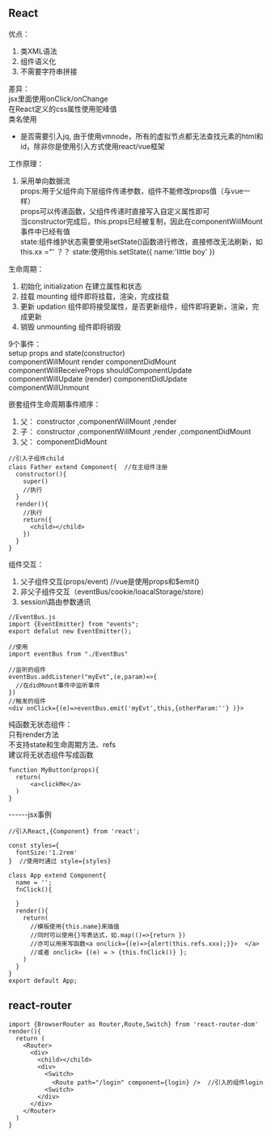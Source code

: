 ## React  
优点：  
1. 类XML语法  
2. 组件语义化  
3. 不需要字符串拼接  

差异：  
jsx里面使用onClick/onChange  
在React定义的css属性使用驼峰值   
类名使用

* 是否需要引入jq, 由于使用vmnode，所有的虚拟节点都无法查找元素的html和id，除非你是使用引入方式使用react/vue框架

工作原理：  
1. 采用单向数据流  
  props:用于父组件向下层组件传递参数，组件不能修改props值（与vue一样）  
    props可以传递函数，父组件传递时直接写入自定义属性即可<child custom={this.fn} userId="xxx" ></child>  
    当constructor完成后，this.props已经被复制，因此在componentWillMount事件中已经有值  
  state:组件维护状态需要使用setState()函数进行修改，直接修改无法刷新，如this.xx ="' ？？
    state:使用this.setState({ name:'little boy' })

生命周期：  
1. 初始化 initialization  在建立属性和状态  
2. 挂载  mounting  组件即将挂载，渲染，完成挂载   
3. 更新  updation  组件即将接受属性，是否更新组件，组件即将更新，渲染，完成更新  
4. 销毁  unmounting  组件即将销毁  

9个事件：   
setup props and state(constructor)  
componentWillMount  render  componentDidMount  
componentWillReceiveProps  shouldComponentUpdate  componentWillUpdate (render)  componentDidUpdate  
componentWillUnmount  

嵌套组件生命周期事件顺序：  
1. 父： constructor ,componentWillMount ,render  
2. 子： constructor ,componentWillMount ,render ,componentDidMount  
3. 父： componentDidMount   
```
//引入子组件child
class Father extend Component{  //在主组件注册
  constructor(){
    super()
    //执行
  }
  render(){
    //执行
    return({
      <child></child>
    })
  }
}
```

组件交互：  
1. 父子组件交互(props/event)
//vue是使用props和$emit()  
2. 非父子组件交互（eventBus/cookie/loacalStorage/store）  
3. session\路由参数通讯  
```
//EventBus.js
import {EventEmitter} from "events";
export defalut new EventEmitter();

//使用
import eventBus from "./EventBus"

//监听的组件
eventBus.addListener("myEvt",(e,param)=>{
  //在didMount事件中监听事件
})
//触发的组件
<div onClick={(e)=>eventBus.emit('myEvt',this,{otherParam:''} )}>
```

纯函数无状态组件：  
只有render方法  
不支持state和生命周期方法、refs  
建议将无状态组件写成函数  
```
function MyButton(props){
  return(
      <a>clickMe</a>
  )
}
```  



------jsx事例  
```
//引入React,{Component} from 'react';

const styles={
  fontSize:'1.2rem'
}  //使用时通过 style={styles}

class App extend Component{
  name = '';
  fnClick(){
  
  }
  render(){
    return(
      //模板使用{this.name}来插值
      //同时可以使用{}写表达式，如.map(()=>{return })
      //亦可以用来写函数<a onclick={(e)=>{alert(this.refs.xxx);}}>  </a>
      //或者 onclick= {(e) = > {this.fnClick()} };
    )
  }
}
export default App;
```


## react-router  

```
import {BrowserRouter as Router,Route,Switch} from 'react-router-dom'
render(){
  return (
    <Router>
      <div>
        <child></child>
        <div>
          <Switch>
            <Route path="/login" component={login} />  //引入的组件login
          <Switch>
        </div>
      </div>
    </Router>
  )
}
```


